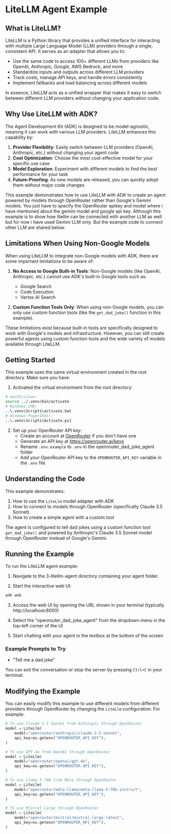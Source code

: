 # LiteLLM Agent Example

## What is LiteLLM?

LiteLLM is a Python library that provides a unified interface for interacting with multiple Large Language Model (LLM) providers through a single, consistent API. It serves as an adapter that allows you to:

- Use the same code to access 100+ different LLMs from providers like OpenAI, Anthropic, Google, AWS Bedrock, and more
- Standardize inputs and outputs across different LLM providers
- Track costs, manage API keys, and handle errors consistently
- Implement fallbacks and load balancing across different models

In essence, LiteLLM acts as a unified wrapper that makes it easy to switch between different LLM providers without changing your application code.

## Why Use LiteLLM with ADK?

The Agent Development Kit (ADK) is designed to be model-agnostic, meaning it can work with various LLM providers. LiteLLM enhances this capability by:

1. **Provider Flexibility**: Easily switch between LLM providers (OpenAI, Anthropic, etc.) without changing your agent code
2. **Cost Optimization**: Choose the most cost-effective model for your specific use case
3. **Model Exploration**: Experiment with different models to find the best performance for your task
4. **Future-Proofing**: As new models are released, you can quickly adopt them without major code changes

This example demonstrates how to use LiteLLM with ADK to create an agent powered by models through OpenRouter rather than Google's Gemini models. You just have to specify the OpenRouter apikey and model where i have mentioned about the gemini model and google api key. Although this example is to show how litellm can be connected with another LLM as well but for now i have used Gemini LLM only. But the example code to connect other LLM are shared below.

## Limitations When Using Non-Google Models

When using LiteLLM to integrate non-Google models with ADK, there are some important limitations to be aware of:

1. **No Access to Google Built-in Tools**: Non-Google models (like OpenAI, Anthropic, etc.) cannot use ADK's built-in Google tools such as:

   - Google Search
   - Code Execution
   - Vertex AI Search

2. **Custom Function Tools Only**: When using non-Google models, you can only use custom function tools (like the `get_dad_joke()` function in this example).

These limitations exist because built-in tools are specifically designed to work with Google's models and infrastructure. However, you can still create powerful agents using custom function tools and the wide variety of models available through LiteLLM.

## Getting Started

This example uses the same virtual environment created in the root directory. Make sure you have:

1. Activated the virtual environment from the root directory:

```bash
# macOS/Linux:
source ../.venv/bin/activate
# Windows CMD:
..\.venv\Scripts\activate.bat
# Windows PowerShell:
..\.venv\Scripts\Activate.ps1
```

2. Set up your OpenRouter API key:
   - Create an account at [OpenRouter](https://openrouter.ai/) if you don't have one
   - Generate an API key at https://openrouter.ai/keys
   - Rename `.env.example` to `.env` in the openrouter_dad_joke_agent folder
   - Add your OpenRouter API key to the `OPENROUTER_API_KEY` variable in the `.env` file

## Understanding the Code

This example demonstrates:

1. How to use the `LiteLlm` model adapter with ADK
2. How to connect to models through OpenRouter (specifically Claude 3.5 Sonnet)
3. How to create a simple agent with a custom tool

The agent is configured to tell dad jokes using a custom function tool `get_dad_joke()` and powered by Anthropic's Claude 3.5 Sonnet model through OpenRouter instead of Google's Gemini.

## Running the Example

To run the LiteLLM agent example:

1. Navigate to the 3-litellm-agent directory containing your agent folder.

2. Start the interactive web UI:

```bash
adk web
```

3. Access the web UI by opening the URL shown in your terminal (typically http://localhost:8000)

4. Select the "openrouter_dad_joke_agent" from the dropdown menu in the top-left corner of the UI

5. Start chatting with your agent in the textbox at the bottom of the screen

### Example Prompts to Try

- "Tell me a dad joke"

You can exit the conversation or stop the server by pressing `Ctrl+C` in your terminal.

## Modifying the Example

You can easily modify this example to use different models from different providers through OpenRouter by changing the `LiteLlm` configuration. For example:

```python
# To use Claude 3.5 Sonnet from Anthropic through OpenRouter
model = LiteLlm(
    model="openrouter/anthropic/claude-3-5-sonnet",
    api_key=os.getenv("OPENROUTER_API_KEY"),
)

# To use GPT-4o from OpenAI through OpenRouter
model = LiteLlm(
    model="openrouter/openai/gpt-4o",
    api_key=os.getenv("OPENROUTER_API_KEY"),
)

# To use Llama 3 70B from Meta through OpenRouter
model = LiteLlm(
    model="openrouter/meta-llama/meta-llama-3-70b-instruct",
    api_key=os.getenv("OPENROUTER_API_KEY"),
)

# To use Mistral Large through OpenRouter
model = LiteLlm(
    model="openrouter/mistral/mistral-large-latest",
    api_key=os.getenv("OPENROUTER_API_KEY"),
)
```
